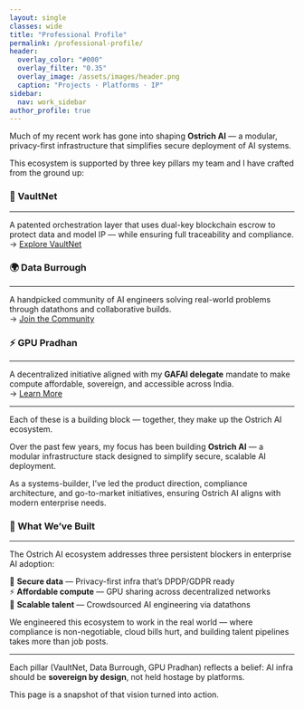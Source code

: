 ```yaml
---
layout: single
classes: wide
title: "Professional Profile"
permalink: /professional-profile/
header:
  overlay_color: "#000"
  overlay_filter: "0.35"
  overlay_image: /assets/images/header.png
  caption: "Projects · Platforms · IP"
sidebar:
  nav: work_sidebar
author_profile: true
---
```


Much of my recent work has gone into shaping **Ostrich AI** — a modular, privacy-first infrastructure that simplifies secure deployment of AI systems.

This ecosystem is supported by three key pillars my team and I have crafted from the ground up:

### 🔐 VaultNet  
---

A patented orchestration layer that uses dual-key blockchain escrow to protect data and model IP — while ensuring full traceability and compliance.  
→ [Explore VaultNet](/work/blockchain-escrow/)

### 🌍 Data Burrough  
---

A handpicked community of AI engineers solving real-world problems through datathons and collaborative builds.  
→ [Join the Community](https://nas.io/ostrich-ai)

### ⚡ GPU Pradhan  
---

A decentralized initiative aligned with my **GAFAI delegate** mandate to make compute affordable, sovereign, and accessible across India.  
→ [Learn More](/work/gpu-pradhan/)

---

Each of these is a building block — together, they make up the Ostrich AI ecosystem.

Over the past few years, my focus has been building **Ostrich AI** — a modular infrastructure stack designed to simplify secure, scalable AI deployment.

As a systems-builder, I’ve led the product direction, compliance architecture, and go-to-market initiatives, ensuring Ostrich AI aligns with modern enterprise needs.

### 🧠 What We’ve Built
---

The Ostrich AI ecosystem addresses three persistent blockers in enterprise AI adoption:

🔐 **Secure data** — Privacy-first infra that’s DPDP/GDPR ready  
⚡ **Affordable compute** — GPU sharing across decentralized networks  
🤝 **Scalable talent** — Crowdsourced AI engineering via datathons

We engineered this ecosystem to work in the real world — where compliance is non-negotiable, cloud bills hurt, and building talent pipelines takes more than job posts.

---

Each pillar (VaultNet, Data Burrough, GPU Pradhan) reflects a belief: AI infra should be **sovereign by design**, not held hostage by platforms.

This page is a snapshot of that vision turned into action.

